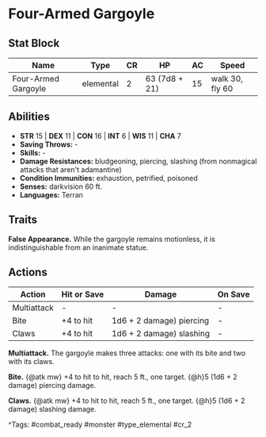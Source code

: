 # Four-Armed Gargoyle

## Stat Block

| Name | Type | CR | HP | AC | Speed |
|------|------|----|----|----|-------|
| Four-Armed Gargoyle | elemental | 2 | 63 (7d8 + 21) | 15 | walk 30, fly 60 |

## Abilities

- **STR** 15 | **DEX** 11 | **CON** 16 | **INT** 6 | **WIS** 11 | **CHA** 7
- **Saving Throws:** -  
- **Skills:** -  
- **Damage Resistances:** bludgeoning, piercing, slashing (from nonmagical attacks that aren't adamantine)  
- **Condition Immunities:** exhaustion, petrified, poisoned  
- **Senses:** darkvision 60 ft.  
- **Languages:** Terran

## Traits

**False Appearance.** While the gargoyle remains motionless, it is indistinguishable from an inanimate statue.


## Actions

| Action | Hit or Save | Damage | On Save |
|--------|--------------|--------|----------|
| Multiattack | - | - | - |
| Bite | +4 to hit | 1d6 + 2 damage) piercing | - |
| Claws | +4 to hit | 1d6 + 2 damage) slashing | - |

**Multiattack.** The gargoyle makes three attacks: one with its bite and two with its claws.

**Bite.** {@atk mw} +4 to hit to hit, reach 5 ft., one target. {@h}5 (1d6 + 2 damage) piercing damage.

**Claws.** {@atk mw} +4 to hit to hit, reach 5 ft., one target. {@h}5 (1d6 + 2 damage) slashing damage.


^Tags: #combat_ready #monster #type_elemental #cr_2